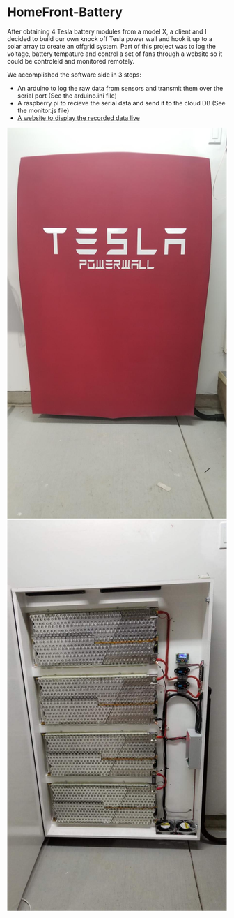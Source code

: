 # HomeFront-Battery

After obtaining 4 Tesla battery modules from a model X, a client and I decided to build our own knock off Tesla power wall and hook it up to a solar array to create an offgrid system. Part of this project was to log the voltage, battery tempature and control a set of fans through a website so it could be controleld and monitored remotely.

We accomplished the software side in 3 steps:
 - An arduino to log the raw data from sensors and transmit them over the serial port (See the arduino.ini file)
 - A raspberry pi to recieve the serial data and send it to the cloud DB (See the monitor.js file)
 - [A website to display the recorded data live](https://github.com/ztimson/HomeFront)

![Power Wall](https://github.com/ztimson/HomeFront-Battery/blob/master/pictures/Resized_20181124_121520_5410.jpg?raw=true)
![Power Wall](https://github.com/ztimson/HomeFront-Battery/blob/master/pictures/03e615d9-f1b3-4439-9341-185cd3c14f3f.jpg?raw=true)
